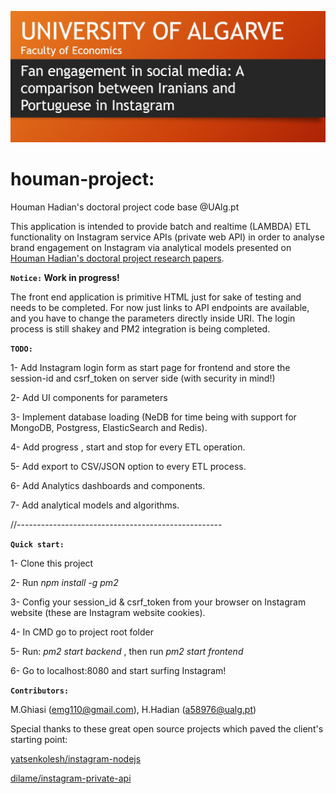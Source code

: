 ![houmanhadian.github.io](./public/img/hhadianproject.png?raw=true "Houman Hadian's Doctoral Project")
# houman-project:
Houman Hadian's doctoral project code base
@UAlg.pt

This application is intended to provide batch and realtime (LAMBDA) ETL functionality on Instagram service APIs (private web API)
in order to analyse brand engagement on Instagram via analytical models presented on 
[Houman Hadian's doctoral project research papers](https://houmanhadian.github.io/). 

**`Notice:` Work in progress!**

The front end application is primitive HTML just for sake of testing and 
needs to be completed. For now just links to API endpoints are available,
and you have to change the parameters directly inside URI. The login process is still shakey and PM2 integration is being completed.

**`TODO:`**

1- Add Instagram login form as start page for frontend and store the session-id and csrf_token on server side (with security in mind!)

2- Add UI components for parameters

3- Implement database loading (NeDB for time being with support for MongoDB, Postgress, ElasticSearch and Redis).

4- Add progress , start and stop for every ETL operation.

5- Add export to CSV/JSON option to every ETL process.

6- Add Analytics dashboards and components.

7- Add analytical models and algorithms.


//---------------------------------------------------


**`Quick start:`** 

1- Clone this project

2- Run _npm install -g pm2_

3- Config your session_id & csrf_token from your browser on Instagram website (these are Instagram website cookies).

4- In CMD go to project root folder

5- Run: _pm2 start backend_ , then run _pm2 start frontend_

6- Go to localhost:8080 and start surfing Instagram!


**`Contributors:`**
 
 M.Ghiasi (emg110@gmail.com), H.Hadian (a58976@ualg.pt)

Special thanks to these great open source projects which paved the client's starting point:

[yatsenkolesh/instagram-nodejs](https://www.github.com/yatsenkolesh/instagram-nodejs)


[dilame/instagram-private-api](https://www.github.com/dilame/instagram-private-api)




